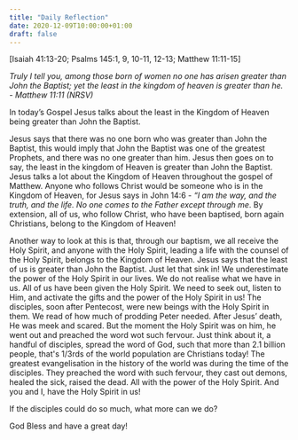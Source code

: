 ```yaml
---
title: "Daily Reflection"
date: 2020-12-09T10:00:00+01:00
draft: false
---
```


[Isaiah 41:13-20; Psalms 145:1, 9, 10-11, 12-13; Matthew 11:11-15]

_Truly I tell you, among those born of women no one has arisen greater than John the Baptist; yet the least in the kingdom of heaven is greater than he. - Matthew 11:11 (NRSV)_

In today’s Gospel Jesus talks about the least in the Kingdom of Heaven being greater than John the Baptist.

Jesus says that there was no one born who was greater than John the Baptist, this would imply that John the Baptist was one of the greatest Prophets, and there was no one greater than him. Jesus then goes on to say, the least in the kingdom of Heaven is greater than John the Baptist. Jesus talks a lot about the Kingdom of Heaven throughout the gospel of Matthew. Anyone who follows Christ would be someone who is in the Kingdom of Heaven, for Jesus says in John 14:6 - _“I am the way, and the truth, and the life. No one comes to the Father except through me_. By extension, all of us, who follow Christ, who have been baptised, born again Christians, belong to the Kingdom of Heaven!

Another way to look at this is that, through our baptism, we all receive the Holy Spirit, and anyone with the Holy Spirit, leading a life with the counsel of the Holy Spirit, belongs to the Kingdom of Heaven. Jesus says that the least of us is greater than John the Baptist. Just let that sink in! We underestimate the power of the Holy Spirit in our lives. We do not realise what we have in us. All of us have been given the Holy Spirit. We need to seek out, listen to Him, and activate the gifts and the power of the Holy Spirit in us! The disciples, soon after Pentecost, were new beings with the Holy Spirit in them. We read of how much of prodding Peter needed. After Jesus’ death, He was meek and scared. But the moment the Holy Spirit was on him, he went out and preached the word wot such fervour. Just think about it, a handful of disciples, spread the word of God, such that more than 2.1 billion people, that's 1/3rds of the world population are Christians today! The greatest evangelisation in the history of the world was during the time of the disciples. They preached the word with such fervour, they cast out demons, healed the sick, raised the dead. All with the power of the Holy Spirit. And you and I, have the Holy Spirit in us!

If the disciples could do so much, what more can we do?

God Bless and have a great day!